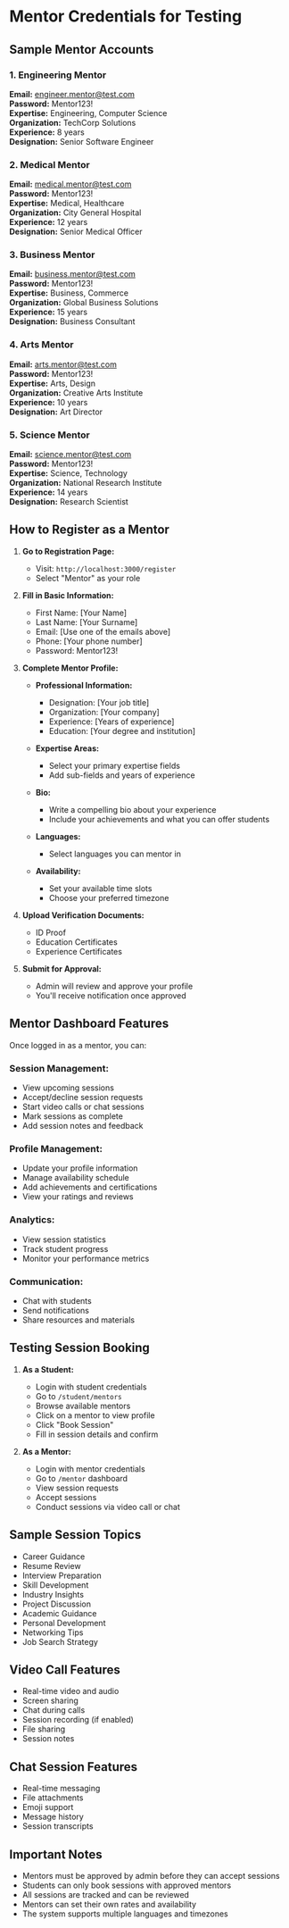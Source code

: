 # Mentor Credentials for Testing

## Sample Mentor Accounts

### 1. Engineering Mentor
**Email:** engineer.mentor@test.com  
**Password:** Mentor123!  
**Expertise:** Engineering, Computer Science  
**Organization:** TechCorp Solutions  
**Experience:** 8 years  
**Designation:** Senior Software Engineer  

### 2. Medical Mentor
**Email:** medical.mentor@test.com  
**Password:** Mentor123!  
**Expertise:** Medical, Healthcare  
**Organization:** City General Hospital  
**Experience:** 12 years  
**Designation:** Senior Medical Officer  

### 3. Business Mentor
**Email:** business.mentor@test.com  
**Password:** Mentor123!  
**Expertise:** Business, Commerce  
**Organization:** Global Business Solutions  
**Experience:** 15 years  
**Designation:** Business Consultant  

### 4. Arts Mentor
**Email:** arts.mentor@test.com  
**Password:** Mentor123!  
**Expertise:** Arts, Design  
**Organization:** Creative Arts Institute  
**Experience:** 10 years  
**Designation:** Art Director  

### 5. Science Mentor
**Email:** science.mentor@test.com  
**Password:** Mentor123!  
**Expertise:** Science, Technology  
**Organization:** National Research Institute  
**Experience:** 14 years  
**Designation:** Research Scientist  

## How to Register as a Mentor

1. **Go to Registration Page:**
   - Visit: `http://localhost:3000/register`
   - Select "Mentor" as your role

2. **Fill in Basic Information:**
   - First Name: [Your Name]
   - Last Name: [Your Surname]
   - Email: [Use one of the emails above]
   - Phone: [Your phone number]
   - Password: Mentor123!

3. **Complete Mentor Profile:**
   - **Professional Information:**
     - Designation: [Your job title]
     - Organization: [Your company]
     - Experience: [Years of experience]
     - Education: [Your degree and institution]

   - **Expertise Areas:**
     - Select your primary expertise fields
     - Add sub-fields and years of experience

   - **Bio:**
     - Write a compelling bio about your experience
     - Include your achievements and what you can offer students

   - **Languages:**
     - Select languages you can mentor in

   - **Availability:**
     - Set your available time slots
     - Choose your preferred timezone

4. **Upload Verification Documents:**
   - ID Proof
   - Education Certificates
   - Experience Certificates

5. **Submit for Approval:**
   - Admin will review and approve your profile
   - You'll receive notification once approved

## Mentor Dashboard Features

Once logged in as a mentor, you can:

### **Session Management:**
- View upcoming sessions
- Accept/decline session requests
- Start video calls or chat sessions
- Mark sessions as complete
- Add session notes and feedback

### **Profile Management:**
- Update your profile information
- Manage availability schedule
- Add achievements and certifications
- View your ratings and reviews

### **Analytics:**
- View session statistics
- Track student progress
- Monitor your performance metrics

### **Communication:**
- Chat with students
- Send notifications
- Share resources and materials

## Testing Session Booking

1. **As a Student:**
   - Login with student credentials
   - Go to `/student/mentors`
   - Browse available mentors
   - Click on a mentor to view profile
   - Click "Book Session"
   - Fill in session details and confirm

2. **As a Mentor:**
   - Login with mentor credentials
   - Go to `/mentor` dashboard
   - View session requests
   - Accept sessions
   - Conduct sessions via video call or chat

## Sample Session Topics

- Career Guidance
- Resume Review
- Interview Preparation
- Skill Development
- Industry Insights
- Project Discussion
- Academic Guidance
- Personal Development
- Networking Tips
- Job Search Strategy

## Video Call Features

- Real-time video and audio
- Screen sharing
- Chat during calls
- Session recording (if enabled)
- File sharing
- Session notes

## Chat Session Features

- Real-time messaging
- File attachments
- Emoji support
- Message history
- Session transcripts

## Important Notes

- Mentors must be approved by admin before they can accept sessions
- Students can only book sessions with approved mentors
- All sessions are tracked and can be reviewed
- Mentors can set their own rates and availability
- The system supports multiple languages and timezones 